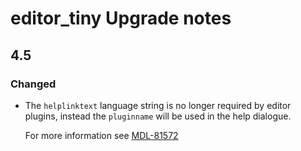 # editor_tiny Upgrade notes

## 4.5

### Changed

- The `helplinktext` language string is no longer required by editor plugins, instead the `pluginname` will be used in the help dialogue.

  For more information see [MDL-81572](https://tracker.agpu.org/browse/MDL-81572)

